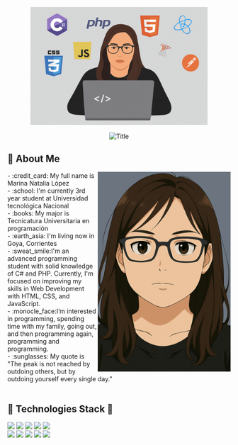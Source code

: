 <p align="center">
  <img src="https://github.com/MarinaProg1/MarinaProg1/raw/main/miImagen.png" alt="Mi Imagen" width="400"/>
</p>



<div align="center">
  <img src="https://readme-typing-svg.herokuapp.com?font=Architects+Daughter&color=%2338C2FF&size=50&center=true&vCenter=true&height=60&width=600&lines=Heyy!+I'm+Marina+López;Welcome+to+my+profile!" alt="Title"></img>
</div>


## 🚀 About Me  
<img align="right" width=300px alt="Unicorn" src="https://github.com/MarinaProg1/MarinaProg1/raw/main/miDibujo3.png" />
- :credit_card: My full name is Marina Natalia López <br>
- :school: I'm currently 3rd year student at Universidad tecnológica Nacional<br>
- :books: My major is Tecnicatura Universitaria en programación<br>
- :earth_asia: I'm living now in Goya, Corrientes<br>
- :sweat_smile:I'm an advanced programming student with solid knowledge of C# and PHP. Currently, I'm focused on improving my skills in Web Development with HTML, CSS, and JavaScript.<br>
- :monocle_face:I’m interested in programming, spending time with my family, going out, and then programming again, programming and programming.<br>
- :sunglasses: My quote is "The peak is not reached by outdoing others, but by outdoing yourself every single day." <br><br>


## 🔧 Technologies Stack 🔧

![](https://img.shields.io/badge/Code-HTML5-informational?style=flat&logo=html5&logoColor=white&color=blueviolet)
![](https://img.shields.io/badge/Code-CSS3-informational?style=flat&logo=css3&logoColor=white&color=blueviolet)
![](https://img.shields.io/badge/Code-PHP-informational?style=flat&logo=php&logoColor=white&color=blueviolet)
![](https://img.shields.io/badge/Code-JavaScript-informational?style=flat&logo=javascript&logoColor=white&color=blueviolet)
![](https://img.shields.io/badge/Code-csharp-informational?style=flat&logo=csharp&logoColor=white&color=blueviolet)<br>
![](https://img.shields.io/badge/Code-SQL-informational?style=flat&logo=mysql&logoColor=white&color=blueviolet)
![](https://img.shields.io/badge/Code-React-informational?style=flat&logo=react&logoColor=white&color=blueviolet)
![](https://img.shields.io/badge/Shell-Bash-informational?style=flat&logo=gnu-bash&logoColor=white&color=blueviolet)
![](https://img.shields.io/badge/GitHub-Git-informational?style=flat&logo=git&logoColor=white&color=blueviolet)
![](https://img.shields.io/badge/IDE-VSCode-informational?style=flat&logo=visualstudiocode&logoColor=white&color=blueviolet)




